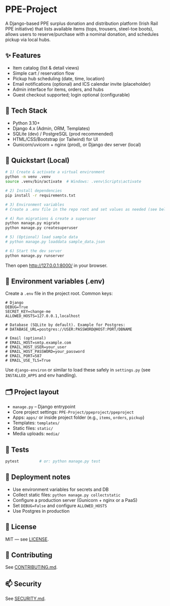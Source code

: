 # PPE-Project

A Django-based PPE surplus donation and distribution platform (Irish Rail PPE initiative) that lists available items (tops, trousers, steel-toe boots), allows users to reserve/purchase with a nominal donation, and schedules pickup via local hubs.

## ✨ Features
- Item catalog (list & detail views)
- Simple cart / reservation flow
- Pickup hub scheduling (date, time, location)
- Email notifications (optional) and ICS calendar invite (placeholder)
- Admin interface for items, orders, and hubs
- Guest checkout supported; login optional (configurable)

## 🧰 Tech Stack
- Python 3.10+
- Django 4.x (Admin, ORM, Templates)
- SQLite (dev) / PostgreSQL (prod recommended)
- HTML/CSS/Bootstrap (or Tailwind) for UI
- Gunicorn/uvicorn + nginx (prod), or Django dev server (local)

## 🚀 Quickstart (Local)
```bash
# 1) Create & activate a virtual environment
python -m venv .venv
source .venv/bin/activate  # Windows: .venv\Scripts\activate

# 2) Install dependencies
pip install -r requirements.txt

# 3) Environment variables
# Create a .env file in the repo root and set values as needed (see below).

# 4) Run migrations & create a superuser
python manage.py migrate
python manage.py createsuperuser

# 5) (Optional) load sample data
# python manage.py loaddata sample_data.json

# 6) Start the dev server
python manage.py runserver
```

Then open http://127.0.0.1:8000/ in your browser.

## 🔑 Environment variables (.env)
Create a `.env` file in the project root. Common keys:

```
# Django
DEBUG=True
SECRET_KEY=change-me
ALLOWED_HOSTS=127.0.0.1,localhost

# Database (SQLite by default). Example for Postgres:
# DATABASE_URL=postgres://USER:PASSWORD@HOST:PORT/DBNAME

# Email (optional)
# EMAIL_HOST=smtp.example.com
# EMAIL_HOST_USER=your_user
# EMAIL_HOST_PASSWORD=your_password
# EMAIL_PORT=587
# EMAIL_USE_TLS=True
```

Use `django-environ` or similar to load these safely in `settings.py` (see `INSTALLED_APPS` and env handling).

## 🗂️ Project layout
- `manage.py` – Django entrypoint
- Core project settings: `PPE-Project/ppeproject/ppeproject`
- Apps: `apps/` or inside project folder (e.g., `items`, `orders`, `pickup`)
- Templates: `templates/`
- Static files: `static/`
- Media uploads: `media/`

## 🧪 Tests
```bash
pytest         # or: python manage.py test
```

## 🛫 Deployment notes
- Use environment variables for secrets and DB
- Collect static files: `python manage.py collectstatic`
- Configure a production server (Gunicorn + nginx or a PaaS)
- Set `DEBUG=False` and configure `ALLOWED_HOSTS`
- Use Postgres in production

## 📄 License
MIT — see [LICENSE](LICENSE).

## 🤝 Contributing
See [CONTRIBUTING.md](CONTRIBUTING.md).

## 📫 Security
See [SECURITY.md](SECURITY.md).
